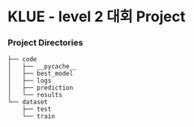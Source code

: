 # KLUE - level 2 대회 Project

### Project Directories
```
├── code
│   ├── __pycache__
│   ├── best_model
│   ├── logs
│   ├── prediction
│   └── results
└── dataset
    ├── test
    └── train
```